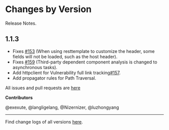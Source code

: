 Changes by Version
==================
Release Notes.

1.1.3
------------------
* Fixes [#153](https://github.com/HXSecurity/DongTai-agent-java/issues/153) (When using resttemplate to customize the header, some fields will not be loaded, such as the host header).
* Fixes [#159](https://github.com/HXSecurity/DongTai-agent-java/issues/159) (Third-party dependent component analysis is changed to asynchronous tasks).
* Add httpclient for Vulnerability full link tracking[#157](https://github.com/HXSecurity/DongTai-agent-java/issues/157).
* Add propagator rules for Path Traversal.

All issues and pull requests are [here](https://github.com/HXSecurity/DongTai-agent-java/milestone/2)

**Contributors**

@exexute, @langligelang, @Nizernizer, @luzhongyang


------------------

Find change logs of all versions [here](changes).